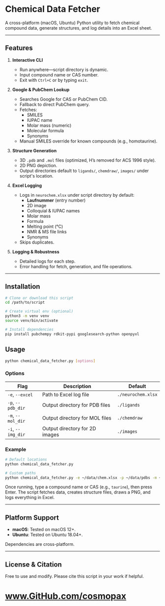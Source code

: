 # Chemical Data Fetcher

A cross-platform (macOS, Ubuntu) Python utility to fetch chemical compound data, generate structures, and log details into an Excel sheet.

---

## Features

1. **Interactive CLI**

   - Run anywhere—script directory is dynamic.
   - Input compound name or CAS number.
   - Exit with `Ctrl+C` or by typing `exit`.

2. **Google & PubChem Lookup**

   - Searches Google for CAS or PubChem CID.
   - Fallback to direct PubChem query.
   - Fetches:
     - SMILES
     - IUPAC name
     - Molar mass (numeric)
     - Molecular formula
     - Synonyms
   - Manual SMILES override for known compounds (e.g., homotaurine).

3. **Structure Generation**

   - 3D `.pdb` and `.mol` files (optimized, H’s removed for ACS 1996 style).
   - 2D PNG depiction.
   - Output directories default to `ligands/`, `chemdraw/`, `images/` under script's location.

4. **Excel Logging**

   - Logs in `neurochem.xlsx` under script directory by default:
     - **Laufnummer** (entry number)
     - 2D image
     - Colloquial & IUPAC names
     - Molar mass
     - Formula
     - Melting point (°C)
     - NMR & MS file links
     - Synonyms
   - Skips duplicates.

5. **Logging & Robustness**

   - Detailed logs for each step.
   - Error handling for fetch, generation, and file operations.

---

## Installation

```bash
# Clone or download this script
cd /path/to/script

# Create virtual env (optional)
python3 -m venv venv
source venv/bin/activate

# Install dependencies
pip install pubchempy rdkit-pypi googlesearch-python openpyxl
```

## Usage

```bash
python chemical_data_fetcher.py [options]
```

### Options

| Flag              | Description                    | Default            |
| ----------------- | ------------------------------ | ------------------ |
| `-e`, `--excel`   | Path to Excel log file         | `./neurochem.xlsx` |
| `-p`, `--pdb_dir` | Output directory for PDB files | `./ligands`        |
| `-m`, `--mol_dir` | Output directory for MOL files | `./chemdraw`       |
| `-i`, `--img_dir` | Output directory for 2D images | `./images`         |

### Example

```bash
# Default locations
python chemical_data_fetcher.py

# Custom paths
python chemical_data_fetcher.py -e ~/data/chem.xlsx -p ~/data/pdbs -m ~/data/mols -i ~/data/imgs
```

Once running, type a compound name or CAS (e.g., `taurine`), then press Enter. The script fetches data, creates structure files, draws a PNG, and logs everything in Excel.

---

## Platform Support

- **macOS**: Tested on macOS 12+.
- **Ubuntu**: Tested on Ubuntu 18.04+.

Dependencies are cross-platform.

---

## License & Citation

Free to use and modify. Please cite this script in your work if helpful. 
# www.GitHub.com/cosmopax

